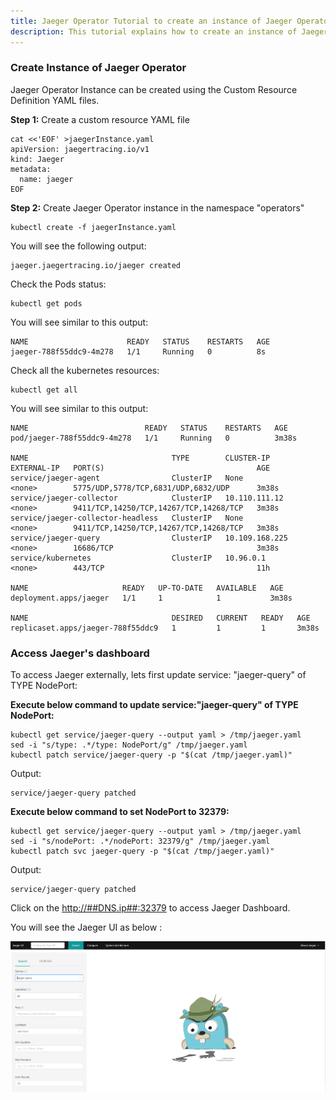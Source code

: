 ```yaml
---
title: Jaeger Operator Tutorial to create an instance of Jaeger Operator
description: This tutorial explains how to create an instance of Jaeger Operator
---
```


### Create Instance of Jaeger Operator

Jaeger Operator Instance can be created using the Custom Resource Definition YAML files.

**Step 1:** Create a custom resource YAML file

```execute
cat <<'EOF' >jaegerInstance.yaml 
apiVersion: jaegertracing.io/v1
kind: Jaeger
metadata:
  name: jaeger
EOF
```

**Step 2:** Create Jaeger Operator instance in the namespace "operators"

```execute
kubectl create -f jaegerInstance.yaml 
```

You will see the following output:

```
jaeger.jaegertracing.io/jaeger created
```

Check the Pods status:

```execute
kubectl get pods
```

You will see similar to this output:

```
NAME                      READY   STATUS    RESTARTS   AGE
jaeger-788f55ddc9-4m278   1/1     Running   0          8s
```

Check all the kubernetes resources:

```execute
kubectl get all
```


You will see similar to this output:

```
NAME                          READY   STATUS    RESTARTS   AGE
pod/jaeger-788f55ddc9-4m278   1/1     Running   0          3m38s

NAME                                TYPE        CLUSTER-IP       EXTERNAL-IP   PORT(S)                                  AGE
service/jaeger-agent                ClusterIP   None             <none>        5775/UDP,5778/TCP,6831/UDP,6832/UDP      3m38s
service/jaeger-collector            ClusterIP   10.110.111.12    <none>        9411/TCP,14250/TCP,14267/TCP,14268/TCP   3m38s
service/jaeger-collector-headless   ClusterIP   None             <none>        9411/TCP,14250/TCP,14267/TCP,14268/TCP   3m38s
service/jaeger-query                ClusterIP   10.109.168.225   <none>        16686/TCP                                3m38s
service/kubernetes                  ClusterIP   10.96.0.1        <none>        443/TCP                                  11h

NAME                     READY   UP-TO-DATE   AVAILABLE   AGE
deployment.apps/jaeger   1/1     1            1           3m38s

NAME                                DESIRED   CURRENT   READY   AGE
replicaset.apps/jaeger-788f55ddc9   1         1         1       3m38s
```


### Access Jaeger's dashboard

To access Jaeger externally, lets first update service: "jaeger-query" of TYPE NodePort:

**Execute below command to update service:"jaeger-query" of TYPE NodePort:**

```execute
kubectl get service/jaeger-query --output yaml > /tmp/jaeger.yaml
sed -i "s/type: .*/type: NodePort/g" /tmp/jaeger.yaml
kubectl patch service/jaeger-query -p "$(cat /tmp/jaeger.yaml)"
```

Output:

```output
service/jaeger-query patched
```

**Execute below command to set NodePort to 32379:**

```execute
kubectl get service/jaeger-query --output yaml > /tmp/jaeger.yaml
sed -i "s/nodePort: .*/nodePort: 32379/g" /tmp/jaeger.yaml
kubectl patch svc jaeger-query -p "$(cat /tmp/jaeger.yaml)"
```

Output:

```output
service/jaeger-query patched
```

Click on the <a href="http://##DNS.ip##:32379" target="_blank">http://##DNS.ip##:32379</a> to access Jaeger Dashboard.

You will see the Jaeger UI as below :


 ![](_images/jaeger-ui.PNG)




